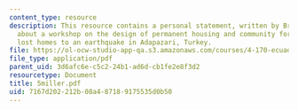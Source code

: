 ```yaml
---
content_type: resource
description: This resource contains a personal statement, written by Bruno Miller,
  about a workshop on the design of permanent housing and community for families who
  lost homes to an earthquake in Adapazari, Turkey.
file: https://ol-ocw-studio-app-qa.s3.amazonaws.com/courses/4-170-ecuador-workshop-fall-2006/7167d202212b08a487189175535d0b50_5miller.pdf
file_type: application/pdf
parent_uid: 3d6afc6e-c5c2-24b1-ad6d-cb1fe2e8f3d2
resourcetype: Document
title: 5miller.pdf
uid: 7167d202-212b-08a4-8718-9175535d0b50
---
```

